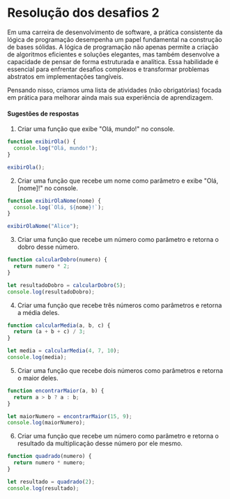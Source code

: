 # Resolução dos desafios 2

Em uma carreira de desenvolvimento de software, a prática consistente da lógica de programação desempenha um papel fundamental na construção de bases sólidas. A lógica de programação não apenas permite a criação de algoritmos eficientes e soluções elegantes, mas também desenvolve a capacidade de pensar de forma estruturada e analítica. Essa habilidade é essencial para enfrentar desafios complexos e transformar problemas abstratos em implementações tangíveis. 

Pensando nisso, criamos uma lista de atividades (não obrigatórias) focada em prática para melhorar ainda mais sua experiência de aprendizagem.
[]()

#### Sugestões de respostas

1) Criar uma função que exibe "Olá, mundo!" no console.

```js 
function exibirOla() {
  console.log("Olá, mundo!");
}

exibirOla();
```

2) Criar uma função que recebe um nome como parâmetro e exibe "Olá, [nome]!" no console.

```js
function exibirOlaNome(nome) {
  console.log(`Olá, ${nome}!`);
}

exibirOlaNome("Alice");
```


3) Criar uma função que recebe um número como parâmetro e retorna o dobro desse número.

```js 
function calcularDobro(numero) {
  return numero * 2;
}

let resultadoDobro = calcularDobro(5);
console.log(resultadoDobro);
```

4) Criar uma função que recebe três números como parâmetros e retorna a média deles.

```js
function calcularMedia(a, b, c) {
  return (a + b + c) / 3;
}

let media = calcularMedia(4, 7, 10);
console.log(media);
```

5) Criar uma função que recebe dois números como parâmetros e retorna o maior deles.

```js 
function encontrarMaior(a, b) {
  return a > b ? a : b;
}

let maiorNumero = encontrarMaior(15, 9);
console.log(maiorNumero);
```

6) Criar uma função que recebe um número como parâmetro e retorna o resultado da multiplicação desse número por ele mesmo.

```js 
function quadrado(numero) {
  return numero * numero;
}

let resultado = quadrado(2);
console.log(resultado); 
```
